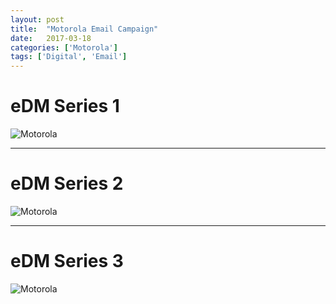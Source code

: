 ```yaml
---
layout: post
title:  "Motorola Email Campaign"
date:   2017-03-18
categories: ['Motorola']
tags: ['Digital', 'Email']
---
```


# eDM Series 1
![Motorola](https://raw.githubusercontent.com/gbjack/gbjack.github.io/master/assets/images/moto1.png)


---


# eDM Series 2
![Motorola](https://raw.githubusercontent.com/gbjack/gbjack.github.io/master/assets/images/moto2.png)


---


# eDM Series 3
![Motorola](https://raw.githubusercontent.com/gbjack/gbjack.github.io/master/assets/images/moto3.png)
